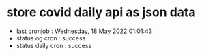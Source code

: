 # store covid daily api as json data

- last cronjob : Wednesday, 18 May 2022 01:01:43
- status og cron : success
- status daily cron : success
      
      